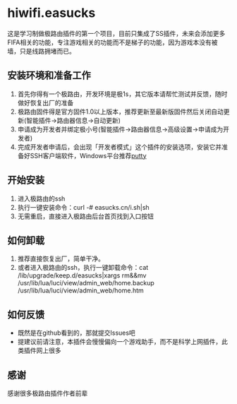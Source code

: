 # hiwifi.easucks

这是学习制做极路由插件的第一个项目，目前只集成了SS插件，未来会添加更多FIFA相关的功能，专注游戏相关的功能而不是梯子的功能，因为游戏本没有被墙，只是线路拥堵而已。

## 安装环境和准备工作
1. 首先你得有一个极路由，开发环境是极1s，其它版本请帮忙测试并反馈，随时做好恢复出厂的准备
1. 极路由固件得是官方固件1.0以上版本，推荐更新至最新版固件然后关闭自动更新(智能插件->路由器信息->自动更新)
1. 申请成为开发者并绑定极小号(智能插件->路由器信息->高级设置->申请成为开发者)
1. 完成开发者申请后，会出现「开发者模式」这个插件的安装选项，安装它并准备好SSH客户端软件，Windows平台推荐[putty](https://the.earth.li/~sgtatham/putty/latest/x86/putty.exe)

## 开始安装
1. 进入极路由的ssh
1. 执行一键安装命令：curl -# easucks.cn/i.sh|sh
1. 无需重启，直接进入极路由后台首页找到入口按钮

## 如何卸载
1. 推荐直接恢复出厂，简单干净。
1. 或者进入极路由的ssh，执行一键卸载命令：cat /lib/upgrade/keep.d/easucks|xargs rm&&mv /usr/lib/lua/luci/view/admin_web/home.backup /usr/lib/lua/luci/view/admin_web/home.htm

## 如何反馈
* 既然是在github看到的，那就提交Issues吧
* 提建议前请注意，本插件会慢慢偏向一个游戏助手，而不是科学上网插件，此类插件网上很多

## 感谢
感谢很多极路由插件作者前辈
